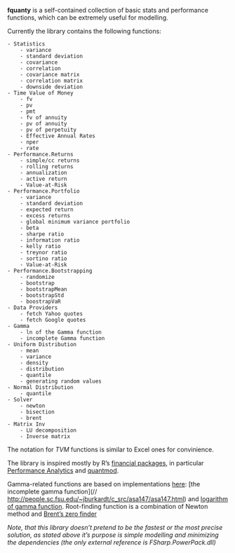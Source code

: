 **fquanty** is a self-contained collection of basic stats and performance functions, which can be extremely useful for modelling.

Currently the library contains the following functions:  

	- Statistics  
		- variance
		- standard deviation
		- covariance
		- correlation
		- covariance matrix
		- correlation matrix
		- downside deviation
	- Time Value of Money
		- fv
		- pv
		- pmt
		- fv of annuity
		- pv of annuity
		- pv of perpetuity
		- Effective Annual Rates
		- nper
		- rate
    - Performance.Returns
		- simple/cc returns
		- rolling returns
		- annualization
		- active return
		- Value-at-Risk
    - Performance.Portfolio
		- variance
		- standard deviation
		- expected return
		- excess returns
		- global minimum variance portfolio
		- beta
		- sharpe ratio
		- information ratio
		- kelly ratio
		- treynor ratio
		- sortino ratio
		- Value-at-Risk
	- Performance.Bootstrapping
		- randomize
		- bootstrap
		- bootstrapMean
		- bootstrapStd
		- boostrapVaR
    - Data Providers
		- fetch Yahoo quotes
		- fetch Google quotes
	- Gamma
		- ln of the Gamma function
		- incomplete Gamma function
	- Uniform Distribution
		- mean
		- variance
		- density
		- distribution
		- quantile
		- generating random values
	- Normal Distribution
		- quantile
    - Solver
		- newton
		- bisection
		- brent
	- Matrix Inv
		- LU decomposition
		- Inverse matrix

The notation for _TVM_ functions is similar to Excel ones for convinience.

The library is inspired mostly by R’s [financial packages](http://cran.r-project.org/web/views/Finance.html), in particular [Performance Analytics](http://cran.r-project.org/web/packages/PerformanceAnalytics/index.html) and [quantmod](http://cran.r-project.org/web/packages/quantmod/index.html).

Gamma-related functions are based on implementations [here](http://people.sc.fsu.edu/~jburkardt/c_src/c_src.html): 
[the incomplete gamma function](// http://people.sc.fsu.edu/~jburkardt/c_src/asa147/asa147.html) and [logarithm of gamma function](http://people.sc.fsu.edu/~jburkardt/c_src/toms291/toms291.html). 
Root-finding function is a combination of Newton method and [Brent’s zero finder](http://www.netlib.org/c/brent.shar)
     

_Note, that this library doesn’t pretend to be the fastest or the most precise solution, as stated above it’s purpose is simple modelling and minimizing the dependencies (the only external reference is FSharp.PowerPack.dll)_